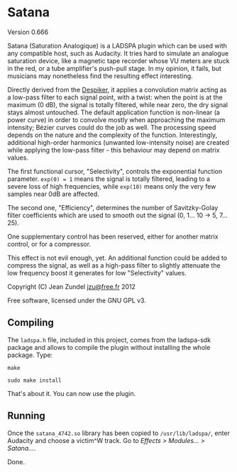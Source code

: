 Satana
======

Version 0.666

Satana (Saturation Analogique) is a LADSPA plugin which can be used with any
compatible host, such as Audacity. It tries hard to simulate an analogue
saturation device, like a magnetic tape recorder whose VU meters are stuck
in the red, or a tube amplifier's push-pull stage. In my opinion, it fails, but
musicians may nonetheless find the resulting effect interesting.

Directly derived from the [Despiker](https://github.com/jzu/despiker), it
applies a convolution matrix acting as a low-pass filter to each signal point,
with a twist: when the point is at the maximum (0 dB), the signal is totally
filtered, while near zero, the dry signal stays almost untouched. The default
application function is non-linear (a power curve) in order to convolve mostly
when approaching the maximum intensity; B&eacute;zier curves could do the job
as well. The processing speed depends on the nature and the complexity of the
function. Interestingly, additional high-order harmonics (unwanted
low-intensity noise) are created while applying the low-pass filter - this
behaviour may depend on matrix values.

The first functional cursor, "Selectivity", controls the exponential function 
parameter. `exp(0) = 1` means the signal is totally filtered, leading 
to a severe loss of high frequencies, while `exp(10)` means only the very few 
samples near 0dB are affected.

The second one, "Efficiency", determines the number of Savitzky-Golay filter 
coefficients which are used to smooth out the signal (0, 1... 10 -> 5, 7... 25).

One supplementary control has been reserved, either for another matrix control,
or for a compressor.

This effect is not evil enough, yet. An additional function could be added to
compress the signal, as well as a high-pass filter to slightly attenuate the
low frequency boost it generates for low "Selectivity" values.

Copyright (C) Jean Zundel <jzu@free.fr> 2012

Free software, licensed under the GNU GPL v3.

Compiling
---------

The `ladspa.h` file, included in this project, comes from the ladspa-sdk
package and allows to compile the plugin without installing the whole package.
Type:

`make`

`sudo make install`

That's about it. You can now use the plugin.

Running
-------

Once the `satana_4742.so` library has been copied to `/usr/lib/ladspa/`, 
enter Audacity and choose a victim^W track. Go to 
*Effects > Modules... > Satana...*.

Done.

